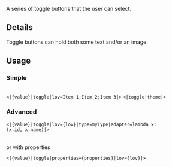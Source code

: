 A series of toggle buttons that the user can select.

## Details

Toggle buttons can hold both some text and/or an image.

## Usage

### Simple

<code>
<|{value}|toggle|lov=Item 1;Item 2;Item 3|></code>
<code><|toggle|theme|></code>

### Advanced

<code><|{value}|toggle|lov={lov}|type=myType|adapter=lambda x: (x.id, x.name)|></code>

<br>or with properties<br>

<code><|{value}|toggle|properties={properties}|lov={lov}|></code>
